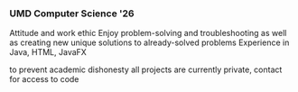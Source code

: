 ### UMD Computer Science '26
Attitude and work ethic
Enjoy problem-solving and troubleshooting as well as creating new unique solutions to already-solved problems
Experience in Java, HTML, JavaFX

to prevent academic dishonesty all projects are currently private, contact for access to code




<!--
**timothy-kramer/timothy-kramer** is a ✨ _special_ ✨ repository because its `README.md` (this file) appears on your GitHub profile.

Here are some ideas to get you started:

- 🔭 I’m currently working on ...
- 🌱 I’m currently learning ...
- 👯 I’m looking to collaborate on ...
- 🤔 I’m looking for help with ...
- 💬 Ask me about ...
- 📫 How to reach me: ...
- 😄 Pronouns: ...
- ⚡ Fun fact: ...
-->
